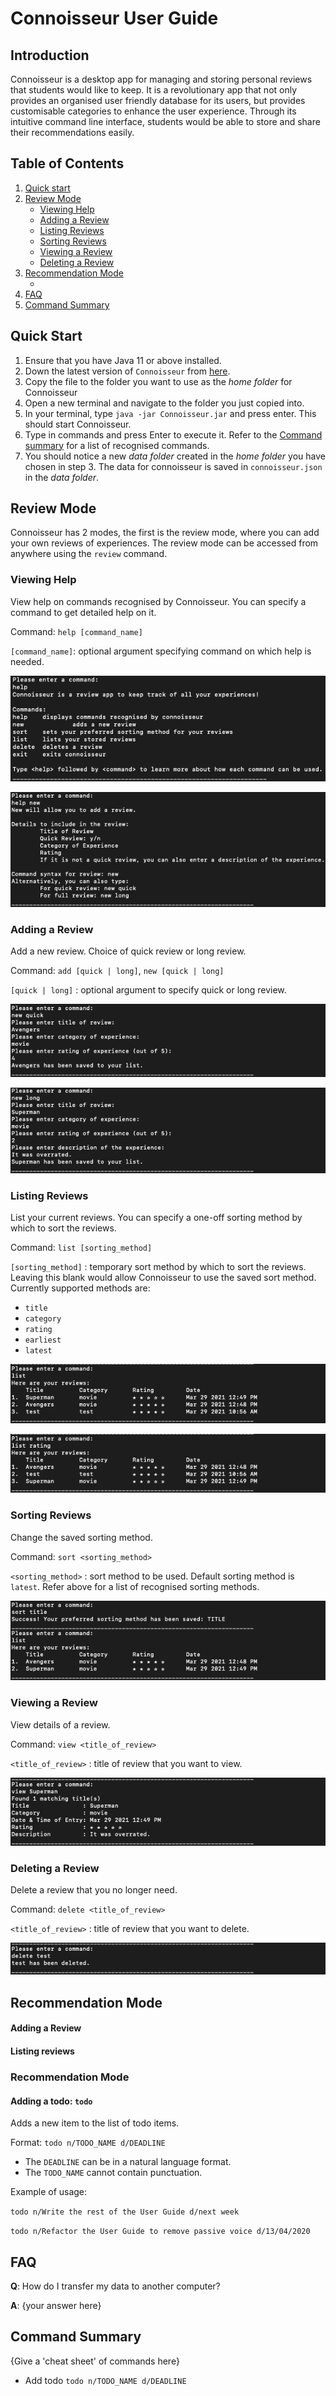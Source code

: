 # Connoisseur User Guide

## Introduction

Connoisseur is a desktop app for managing and storing personal reviews that students would like to keep. It is a
revolutionary app that not only provides an organised user friendly database for its users, but provides customisable
categories to enhance the user experience. Through its intuitive command line interface, students would be able to store
and share their recommendations easily.

## Table of Contents

1. [Quick start](#Quick-Start)
2. [Review Mode](#Review-Mode)
    * [Viewing Help](#Viewing-help)
    * [Adding a Review](#Adding-a-review)
    * [Listing Reviews](#Listing-reviews)
    * [Sorting Reviews](#Sorting-reviews)
    * [Viewing a Review](#Viewing-a-review)
    * [Deleting a Review](#Deleting-a-review)
3. [Recommendation Mode](#Recommendation-Mode)
    * []()
4. [FAQ](#FAQ)
5. [Command Summary](#Command-Summary)

## Quick Start

1. Ensure that you have Java 11 or above installed.
2. Down the latest version of `Connoisseur` from [here](https://github.com/AY2021S2-CS2113T-F08-3/tp/releases).
3. Copy the file to the folder you want to use as the _home folder_ for Connoisseur
4. Open a new terminal and navigate to the folder you just copied into. 
5. In your terminal, type `java -jar Connoisseur.jar` and press enter. This should start Connoisseur. 
6. Type in commands and press Enter to execute it. 
    Refer to the [Command summary](#command-summary) for a list of recognised commands. 
7. You should notice a new _data folder_ created in the _home folder_ you have chosen in step 3. The data for connoisseur is saved in `connoisseur.json` in the _data folder_. 

## Review Mode
Connoisseur has 2 modes, the first is the review mode, where you can add your own reviews of experiences. The review mode can be accessed from anywhere using the `review` command. 

### Viewing Help
View help on commands recognised by Connoisseur. You can specify a command to get detailed help on it. 

Command: `help [command_name]`

`[command_name]`: optional argument specifying command on which help is needed. 

![](images/ug/help_general.png)

![](images/ug/help_new.png)

### Adding a Review
Add a new review. Choice of quick review or long review. 

Command: `add [quick | long]`, `new [quick | long]`

`[quick | long]` : optional argument to specify quick or long review. 

![](images/ug/new_quick.png)

![](images/ug/new_long.png)

### Listing Reviews
List your current reviews. You can specify a one-off sorting method by which to sort the reviews. 

Command: `list [sorting_method]`

`[sorting_method]` : temporary sort method by which to sort the reviews. Leaving this blank would allow Connoisseur to use the saved sort method. Currently supported methods are: 
* `title`
* `category`
* `rating`
* `earliest`
* `latest`

![](images/ug/list_review.png)

![](images/ug/list_review_rating.png)

### Sorting Reviews
Change the saved sorting method. 

Command: `sort <sorting_method>`

`<sorting_method>` : sort method to be used. Default sorting method is `latest`. Refer above for a list of recognised sorting methods. 

![](images/ug/sort_review.png)

### Viewing a Review
View details of a review. 

Command: `view <title_of_review>`

`<title_of_review>` : title of review that you want to view. 

![](images/ug/view_review.png)

### Deleting a Review
Delete a review that you no longer need. 

Command: `delete <title_of_review>`

`<title_of_review>` : title of review that you want to delete. 

![](images/ug/delete_review.png)

## Recommendation Mode

#### Adding a Review

#### Listing reviews
### Recommendation Mode

#### Adding a todo: `todo`

Adds a new item to the list of todo items.

Format: `todo n/TODO_NAME d/DEADLINE`

* The `DEADLINE` can be in a natural language format.
* The `TODO_NAME` cannot contain punctuation.

Example of usage:

`todo n/Write the rest of the User Guide d/next week`

`todo n/Refactor the User Guide to remove passive voice d/13/04/2020`

## FAQ

**Q**: How do I transfer my data to another computer?

**A**: {your answer here}

## Command Summary

{Give a 'cheat sheet' of commands here}

* Add todo `todo n/TODO_NAME d/DEADLINE`
